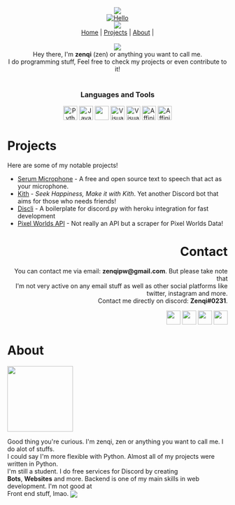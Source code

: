 <div align="center">
    <img src="https://github.com/znqi/znqi/raw/main/images/wave%20(1).svg" >
<!--     <img src="https://raw.githubusercontent.com/znqi/znqi/main/images/logo.png" />
    <br>
    <a href="https://github.com/znqi"><img src="https://forthebadge.com/images/badges/built-with-love.svg" width="150" alt="builtwithlove" /></a> -->
</div>
 
<!-- <div align="center">
    <a href="https://github.com/znqi">Home</a> |
    <a href="#projects">Projects</a> |
    <a href="#about">About</a> |
</div>

<br> -->

<div align="center">
    <a href="https://github.com/znqi"><img align="center" src="https://raw.githubusercontent.com/znqi/znqi/main/images/Hello.gif" alt="Hello"></a><br>
<!--     <a href="https://github.com/znqi"><img src="https://raw.githubusercontent.com/znqi/znqi/main/images/logo_test.gif" width="400" alt="Hello"></a><br> -->
<!--     <a href="https://github.com/znqi"><img src="https://raw.githubusercontent.com/znqi/znqi/main/images/alien.gif" width="256" alt="Hello"></a><br> -->
    <a href=""><img src="https://spotifynowplaying.vercel.app/api/spotify-playing"></a>
    <br>
    <div align="center">
        <a href="https://github.com/znqi">Home</a> |
        <a href="#projects">Projects</a> |
        <a href="#about">About</a> |
    </div>
    <br>
    <a href="https://github.com/znqi"><img src="https://komarev.com/ghpvc/?username=znqi&color=3cb372"></a>
    <br>
    Hey there, I'm <strong>zenqi</strong> (zen) or anything you want to call me.<br>I do programming stuff, Feel free to check my projects or even contribute to it!
</div>
<br>

<div align="center">
    <h3>Languages and Tools</h3>
    <a href="https://python.org"><img src="https://github.com/znqi/znqi/raw/main/images/python-logo.png" width="32" alt="Python"></a>
    <a href="https://www.javascript.com/"><img src="https://github.com/znqi/znqi/raw/main/images/js.png" width="32" alt="Javascript"></a>
    <a href="#"><img src="https://img.favpng.com/23/10/7/c-programming-language-logo-microsoft-visual-studio-net-framework-png-favpng-WLLTMqZhSPAk9q3DTh993fZnh.jpg" width="32"></a>
    <a href="https://code.visualstudio.com/"><img src="https://cdn.worldvectorlogo.com/logos/visual-studio-code.svg" width="32" alt="Visual Studio Code"></a>
    <a href="https://visualstudio.microsoft.com/downloads/"><img src="https://img.icons8.com/color/452/visual-studio.png" width="32" alt="Visual Studio"></a>
    <a href="https://affinity.serif.com/en-gb/"><img src="https://github.com/znqi/znqi/raw/main/images/affinitydesigner.png" width="32" alt="Affinity Designer"></a>
    <a href="https://affinity.serif.com/en-gb/"><img src="https://github.com/znqi/znqi/raw/main/images/affinityphoto.png" width="32" alt="Affinity Photo"></a>
</div>

# Projects

Here are some of my notable projects!
- [Serum Microphone](https://serummicrophone.ml) - A free and open source text to speech that act as your microphone.
- [Kith](https://kith.ml) - *Seek Happiness, Make it with Kith*. Yet another Discord bot that aims for those who needs friends!
- [Discli](https://github.com/znqi/discli) - A boilerplate for discord.py with heroku integration for fast development
- [Pixel Worlds API](https://github.com/znqi/pixelworldsapi) - Not really an API but a scraper for Pixel Worlds Data!

<div id="about" align="right">
    <h1>Contact</h1>
    <p>You can contact me via email: <strong>zenqipw@gmail.com</strong>. But please take note that <br>
        I'm not very active on any email stuff as well as other social platforms like twitter, instagram and more.<br>
        Contact me directly on discord: <strong>Zenqi#0231</strong>.
    </p>
    <a href="https://github.com/znqi" tooltip="GitHub"><img src="https://github.com/znqi/znqi/raw/main/images/githubb.png" width="32"></a>
    <a href="https://twitter.com/serumstudio" tooltip="Twitter"><img src="http://assets.stickpng.com/images/580b57fcd9996e24bc43c53e.png" width="32"></a>
    <a href="https://www.youtube.com/channel/UC6te9dtFi2HpEExH6QRwSoA" tooltip="Youtube"><img src="https://github.com/znqi/znqi/raw/main/images/yt.png" width="32"></a>
    <a href="https://discord.gg/e4ygDyK6rg" tooltip="Discord"><img src="https://github.com/znqi/znqi/raw/main/images/dc.png" width="32"></a>
    
</div>

# About
<a href="https://github.com/znqi"><img src="https://forthebadge.com/images/badges/made-with-python.svg" width="150"></a>

Good thing you're curious. I'm zenqi, zen or anything you want to call me. I do alot of stuffs.<br>
I could say I'm more flexible with Python. Almost all of my projects were written in Python. <br>
I'm still a student. I do free services for Discord by creating<br>
**Bots**, **Websites** and more. Backend is one of my main skills in web development. I'm not good at<br>
Front end stuff, lmao. 
<img align="center" src="https://github.com/znqi/znqi/raw/main/images/wave.svg">
